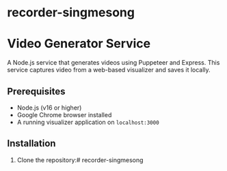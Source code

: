 # recorder-singmesong
# Video Generator Service

A Node.js service that generates videos using Puppeteer and Express. This service captures video from a web-based visualizer and saves it locally.

## Prerequisites

- Node.js (v16 or higher)
- Google Chrome browser installed
- A running visualizer application on `localhost:3000`

## Installation

1. Clone the repository:# recorder-singmesong
